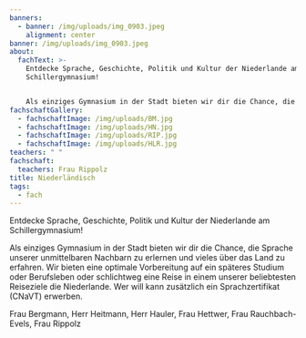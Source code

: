 ```yaml
---
banners:
  - banner: /img/uploads/img_0903.jpeg
    alignment: center
banner: /img/uploads/img_0903.jpeg
about:
  fachText: >-
    Entdecke Sprache, Geschichte, Politik und Kultur der Niederlande am
    Schillergymnasium! 


    Als einziges Gymnasium in der Stadt bieten wir dir die Chance, die Sprache unserer unmittelbaren Nachbarn zu erlernen und vieles über das Land zu erfahren. Wir bieten eine optimale Vorbereitung auf ein späteres Studium oder Berufsleben oder schlichtweg eine Reise in einem unserer beliebtesten Reiseziele die Niederlande. Wer will kann zusätzlich ein Sprachzertifikat (CNaVT) erwerben.
fachschaftGallery:
  - fachschaftImage: /img/uploads/BM.jpg
  - fachschaftImage: /img/uploads/HN.jpg
  - fachschaftImage: /img/uploads/RIP.jpg
  - fachschaftImage: /img/uploads/HLR.jpg
teachers: " "
fachschaft:
  teachers: Frau Rippolz
title: Niederländisch
tags:
  - fach
---
```

Entdecke Sprache, Geschichte, Politik und Kultur der Niederlande am Schillergymnasium! 

Als einziges Gymnasium in der Stadt bieten wir dir die Chance, die Sprache unserer unmittelbaren Nachbarn zu erlernen und vieles über das Land zu erfahren. Wir bieten eine optimale Vorbereitung auf ein späteres Studium oder Berufsleben oder schlichtweg eine Reise in einem unserer beliebtesten Reiseziele die Niederlande. Wer will kann zusätzlich ein Sprachzertifikat (CNaVT) erwerben.



Frau Bergmann, Herr Heitmann, Herr Hauler, Frau Hettwer, Frau Rauchbach-Evels, Frau Rippolz